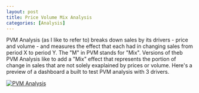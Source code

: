 ```yaml
---
layout: post
title: Price Volume Mix Analysis
categories: [Analysis]
---
```

PVM Analysis (as I like to refer to) breaks down sales by its drivers - price and volume - and measures the effect that each had in changing sales from period X to period Y. The "M" in PVM stands for "Mix". Versions of theb PVM Analysis like to add a "Mix" effect that represents the portion of change in sales that are not solely exaplained by prices or volume. Here's a preview of a dashboard a built to test PVM analysis with 3 drivers.

<div class='tableauPlaceholder' id='viz1663334685326' style='position: relative'><noscript><a href='#'><img alt='PVM Analysis ' src='https:&#47;&#47;public.tableau.com&#47;static&#47;images&#47;PV&#47;PVMAnalysis&#47;PVMAnalysis&#47;1_rss.png' style='border: none' /></a></noscript><object class='tableauViz'  style='display:none;'><param name='host_url' value='https%3A%2F%2Fpublic.tableau.com%2F' /> <param name='embed_code_version' value='3' /> <param name='site_root' value='' /><param name='name' value='PVMAnalysis&#47;PVMAnalysis' /><param name='tabs' value='no' /><param name='toolbar' value='yes' /><param name='static_image' value='https:&#47;&#47;public.tableau.com&#47;static&#47;images&#47;PV&#47;PVMAnalysis&#47;PVMAnalysis&#47;1.png' /> <param name='animate_transition' value='yes' /><param name='display_static_image' value='yes' /><param name='display_spinner' value='yes' /><param name='display_overlay' value='yes' /><param name='display_count' value='yes' /><param name='language' value='en-GB' /></object></div>                <script type='text/javascript'>                    var divElement = document.getElementById('viz1663334685326');                    var vizElement = divElement.getElementsByTagName('object')[0];                    if ( divElement.offsetWidth > 800 ) { vizElement.style.width='1166px';vizElement.style.height='595px';} else if ( divElement.offsetWidth > 500 ) { vizElement.style.width='1166px';vizElement.style.height='595px';} else { vizElement.style.width='100%';vizElement.style.height='777px';}                     var scriptElement = document.createElement('script');                    scriptElement.src = 'https://public.tableau.com/javascripts/api/viz_v1.js';                    vizElement.parentNode.insertBefore(scriptElement, vizElement);                </script>

<img src="{{ site.baseurl }}/images/blog/dashbordview.jpg" alt>
